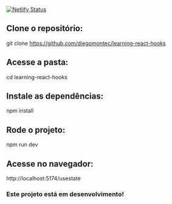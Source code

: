 [![Netlify Status](https://api.netlify.com/api/v1/badges/1bbf5ded-61a0-4886-8c62-39f3f9eb7f38/deploy-status)](https://app.netlify.com/projects/learning-reacthooks/deploys)

## Clone o repositório:

git clone https://github.com/diegomontec/learning-react-hooks

## Acesse a pasta:

cd learning-react-hooks

## Instale as dependências:

npm install

## Rode o projeto:

npm run dev

## Acesse no navegador:

http://localhost:5174/usestate




### Este projeto está em desenvolvimento!
